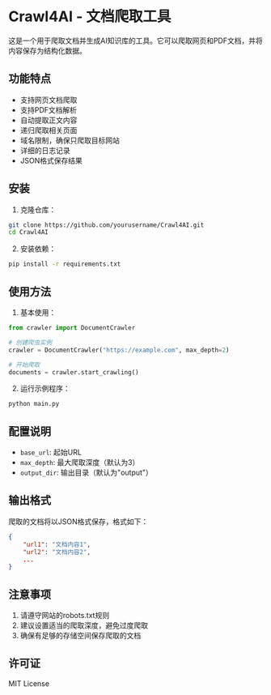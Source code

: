 # Crawl4AI - 文档爬取工具

这是一个用于爬取文档并生成AI知识库的工具。它可以爬取网页和PDF文档，并将内容保存为结构化数据。

## 功能特点

- 支持网页文档爬取
- 支持PDF文档解析
- 自动提取正文内容
- 递归爬取相关页面
- 域名限制，确保只爬取目标网站
- 详细的日志记录
- JSON格式保存结果

## 安装

1. 克隆仓库：
```bash
git clone https://github.com/yourusername/Crawl4AI.git
cd Crawl4AI
```

2. 安装依赖：
```bash
pip install -r requirements.txt
```

## 使用方法

1. 基本使用：
```python
from crawler import DocumentCrawler

# 创建爬虫实例
crawler = DocumentCrawler("https://example.com", max_depth=2)

# 开始爬取
documents = crawler.start_crawling()
```

2. 运行示例程序：
```bash
python main.py
```

## 配置说明

- `base_url`: 起始URL
- `max_depth`: 最大爬取深度（默认为3）
- `output_dir`: 输出目录（默认为"output"）

## 输出格式

爬取的文档将以JSON格式保存，格式如下：
```json
{
    "url1": "文档内容1",
    "url2": "文档内容2",
    ...
}
```

## 注意事项

1. 请遵守网站的robots.txt规则
2. 建议设置适当的爬取深度，避免过度爬取
3. 确保有足够的存储空间保存爬取的文档

## 许可证

MIT License 